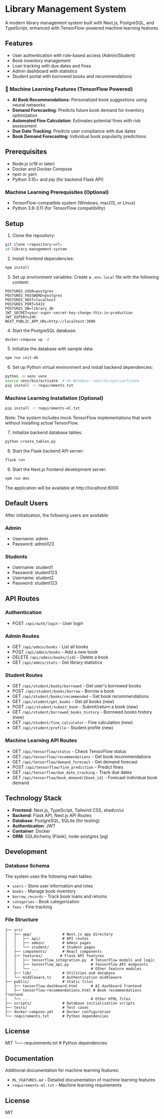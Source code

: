 # Library Management System

A modern library management system built with Next.js, PostgreSQL, and TypeScript, enhanced with TensorFlow-powered machine learning features.

## Features

- User authentication with role-based access (Admin/Student)
- Book inventory management
- Loan tracking with due dates and fines
- Admin dashboard with statistics
- Student portal with borrowed books and recommendations

### 🤖 Machine Learning Features (TensorFlow Powered)

- **AI Book Recommendations**: Personalized book suggestions using neural networks
- **Demand Forecasting**: Predicts future book demand for inventory optimization
- **Automated Fine Calculation**: Estimates potential fines with risk assessment
- **Due Date Tracking**: Predicts user compliance with due dates
- **Book Demand Forecasting**: Individual book popularity predictions

## Prerequisites

- Node.js (v18 or later)
- Docker and Docker Compose
- npm or yarn
- Python 3.10+ and pip (for backend Flask API)

### Machine Learning Prerequisites (Optional)

- TensorFlow-compatible system (Windows, macOS, or Linux)
- Python 3.8-3.11 (for TensorFlow compatibility)

## Setup

1. Clone the repository:

```bash
git clone <repository-url>
cd library-management-system
```

2. Install frontend dependencies:

```bash
npm install
```

3. Set up environment variables:
   Create a `.env.local` file with the following content:

```env
POSTGRES_USER=postgres
POSTGRES_PASSWORD=postgres
POSTGRES_HOST=localhost
POSTGRES_PORT=5432
POSTGRES_DB=library_db
JWT_SECRET=your-super-secret-key-change-this-in-production
JWT_EXPIRY=24h
NEXT_PUBLIC_APP_URL=http://localhost:3000
```

4. Start the PostgreSQL database:

```bash
docker-compose up -d
```

5. Initialize the database with sample data:

```bash
npm run init-db
```

6. Set up Python virtual environment and install backend dependencies:

```bash
python -m venv venv
source venv/bin/activate  # On Windows: venv\Scripts\activate
pip install -r requirements.txt
```

### Machine Learning Installation (Optional)

```bash
pip install -r requirements-ml.txt
```

Note: The system includes mock TensorFlow implementations that work without installing actual TensorFlow.

7. Initialize backend database tables:

```bash
python create_tables.py
```

8. Start the Flask backend API server:

```bash
flask run
```

9. Start the Next.js frontend development server:

```bash
npm run dev
```

The application will be available at http://localhost:8000

## Default Users

After initialization, the following users are available:

### Admin

- Username: admin
- Password: admin123

### Students

- Username: student1
- Password: student123
- Username: student2
- Password: student123

## API Routes

### Authentication

- POST `/api/auth/login` - User login

### Admin Routes

- GET `/api/admin/books` - List all books
- POST `/api/admin/books` - Add a new book
- DELETE `/api/admin/books/{id}` - Delete a book
- GET `/api/admin/stats` - Get library statistics

### Student Routes

- GET `/api/student/books/borrowed` - Get user's borrowed books
- POST `/api/student/books/borrow` - Borrow a book
- GET `/api/student/books/recommended` - Get book recommendations
- GET `/api/student/get_books` - Get all books (new)
- POST `/api/student/submit_book` - Submit/return a book (new)
- GET `/api/student/borrowed_books_history` - Borrowed books history (new)
- GET `/api/student/fine_calculator` - Fine calculation (new)
- GET `/api/student/profile` - Student profile (new)

### Machine Learning API Routes

- GET `/api/tensorflow/status` - Check TensorFlow status
- GET `/api/tensorflow/recommendations` - Get book recommendations
- GET `/api/tensorflow/demand_forecast` - Get demand forecast
- POST `/api/tensorflow/fine_prediction` - Predict fines
- GET `/api/tensorflow/due_date_tracking` - Track due dates
- GET `/api/tensorflow/book_demand/{book_id}` - Forecast individual book demand

## Technology Stack

- **Frontend**: Next.js, TypeScript, Tailwind CSS, shadcn/ui
- **Backend**: Flask API, Next.js API Routes
- **Database**: PostgreSQL, SQLite (for testing)
- **Authentication**: JWT
- **Container**: Docker
- **ORM**: SQLAlchemy (Flask), node-postgres (pg)

## Development

### Database Schema

The system uses the following main tables:

- `users` - Store user information and roles
- `books` - Manage book inventory
- `borrow_records` - Track book loans and returns
- `categories` - Book categorization
- `fees` - Fine tracking

### File Structure

```
├── src/
│   ├── app/              # Next.js app directory
│   │   ├── api/          # API routes
│   │   ├── admin/        # Admin pages
│   │   └── student/      # Student pages
│   ├── components/       # React components
│   ├── features/        # Flask API features
│   │   ├── tensorflow_integration.py  # TensorFlow models and logic
│   │   ├── tensorflow_api.py          # TensorFlow API endpoints
│   │   └── ...                        # Other feature modules
│   ├── lib/              # Utilities and database
│   └── middleware.ts     # Authentication middleware
├── public/               # Static files
│   ├── tensorflow-dashboard.html      # AI dashboard frontend
│   ├── tensorflow-recommendations.html # Book recommendations frontend
│   └── ...                            # Other HTML files
├── scripts/              # Database initialization scripts
├── tests/                # Test cases
├── docker-compose.yml    # Docker configuration
└── requirements.txt      # Python dependencies
```

## License

MIT
└── requirements.txt      # Python dependencies

## Documentation

Additional documentation for machine learning features:
- `ML_FEATURES.md` - Detailed documentation of machine learning features
- `requirements-ml.txt` - Machine learning requirements

## License

MIT
